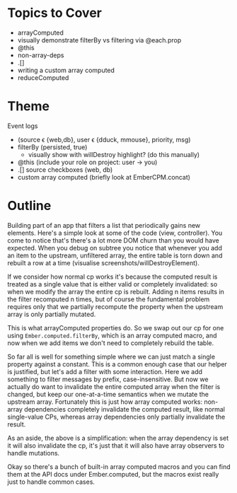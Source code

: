 # Topics to Cover
- arrayComputed
- visually demonstrate filterBy vs filtering via @each.prop
- @this
- non-array-deps
- .[]
- writing a custom array computed
- reduceComputed


# Theme

Event logs
  - (source ϵ {web,db}, user ϵ {dduck, mmouse}, priority, msg)
  - filterBy (persisted, true)
    - visually show with willDestroy highlight? (do this manually)
  - @this (include your role on project: user -> you)
  - .[] source checkboxes (web, db)
  - custom array computed (briefly look at EmberCPM.concat)


# Outline

Building part of an app that filters a list that periodically gains new
elements.  Here's a simple look at some of the code (view, controller).  You
come to notice that's there's a lot more DOM churn than you would have expected.
When you debug on subtree you notice that whenever you add an item to the
upstream, unfiltered array, the entire table is torn down and rebuilt a row at a
time (visualise screenshots/willDestroyElement).

If we consider how normal cp works it's because the computed result is treated
as a single value that is either valid or completely invalidated: so when we
modify the array the entire cp is rebuilt.  Adding n items results in the filter
recomputed n times, but of course the fundamental problem requires only that we
partially recompute the property when the upstream array is only partially
mutated.

This is what arrayComputed properties do.  So we swap out our cp for one using
`Ember.computed.filterBy`, which is an array computed macro, and now when we add
items we don't need to completely rebuild the table.

So far all is well for something simple where we can just match a single
property against a constant.  This is a common enough case that our helper is
justified, but let's add a filter with some interaction.  Here we add something
to filter messages by prefix, case-insensitive.  But now we actually do want to
invalidate the entire computed array when the filter is changed, but keep our
one-at-a-time semantics when we mutate the upstream array.  Fortunately this is
just how array computed works: non-array dependencies completely invalidate the
computed result, like normal single-value CPs, whereas array dependencies only
partially invalidate the result.

As an aside, the above is a simplification: when the array dependency is set it
will also invalidate the cp, it's just that it will also have array observers to
handle mutations.


Okay so there's a bunch of built-in array computed macros and you can find them
at the API docs under Ember.computed, but the macros exist really just to handle
common cases.  



